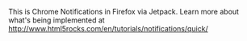 This is Chrome Notifications in Firefox via Jetpack. Learn more about what's being implemented at http://www.html5rocks.com/en/tutorials/notifications/quick/